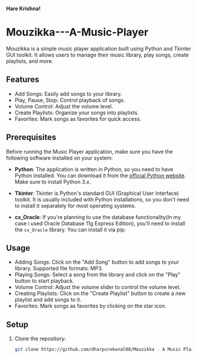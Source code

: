 **Hare Krishna!**

# Mouzikka---A-Music-Player

Mouzikka is a simple music player application built using Python and Tkinter GUI toolkit. It allows users to manage their music library, play songs, create playlists, and more.


## Features

- Add Songs: Easily add songs to your library.
- Play, Pause, Stop: Control playback of songs.
- Volume Control: Adjust the volume level.
- Create Playlists: Organize your songs into playlists.
- Favorites: Mark songs as favorites for quick access.


## Prerequisites

Before running the Music Player application, make sure you have the following software installed on your system:

- **Python**: The application is written in Python, so you need to have Python installed. You can download it from the [official Python website](https://www.python.org/downloads/). Make sure to install Python 3.x.

- **Tkinter**: Tkinter is Python's standard GUI (Graphical User Interface) toolkit. It is usually included with Python installations, so you don't need to install it separately for most operating systems.

- **cx_Oracle**: If you're planning to use the database functionality(In my case i used Oracle Database 11g Express Edition), you'll need to install the `cx_Oracle` library. You can install it via pip:


## Usage

- Adding Songs: Click on the "Add Song" button to add songs to your library. Supported file formats: MP3.
- Playing Songs: Select a song from the library and click on the "Play" button to start playback.
- Volume Control: Adjust the volume slider to control the volume level.
- Creating Playlists: Click on the "Create Playlist" button to create a new playlist and add songs to it.
- Favorites: Mark songs as favorites by clicking on the star icon.


## Setup

1. Clone the repository:
   ```bash
   git clone https://github.com/dharpurekunal08/Mouzikka - A Music Player.git
